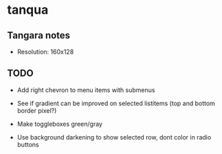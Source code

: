 # tanqua

## Tangara notes

- Resolution: 160x128

## TODO

- Add right chevron to menu items with submenus

- See if gradient can be improved on selected listitems (top and bottom border pixel?)

- Make toggleboxes green/gray

- Use background darkening to show selected row, dont color in radio buttons

